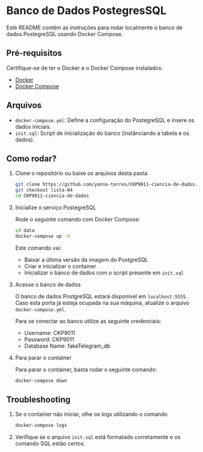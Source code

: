 # Banco de Dados PostegresSQL

Este README contém as instruções para rodar localmente o banco de dados PostegreSQL usando Docker Compose.

## Pré-requisitos

Certifique-se de ter o Docker e o Docker Compose instalados:

- [Docker](https://www.docker.com/get-started)
- [Docker Compose](https://docs.docker.com/compose/install/)

## Arquivos

- `docker-compose.yml`: Define a configuração do PostegreSQL e insere os dados iniciais.
- `init.sql`: Script de inicialização do banco (instânciando a tabela e os dados).

## Como rodar?

1. Clone o repositório ou baixe os arquivos desta pasta.

    ```bash
    git clone https://github.com/yanna-torres/CKP9011-ciencia-de-dados.git
    git checkout lista-04
    cd CKP9011-ciencia-de-dados
    ```

2. Inicialize o serviço PostegreSQL

    Rode o seguinte comando com Docker Compose:

    ```bash
    cd data
    docker-compose up -d
    ```

    Este comando vai:
    - Baixar a última versão da imagem do PostgreSQL
    - Criar e inicializar o container
    - Inicializar o banco de dados com o script presente em `init.sql`

3. Acesse o banco de dados

    O banco de dados PostgreSQL estará disponível em `localhost:5555`. Caso esta porta já esteja ocupada na sua máquina, atualize o arquivo `docker-compose.yml`.

    Para se conectar ao banco utilize as seguinte credenciais:
    - Username: CKP9011
    - Password: CKP9011
    - Database Name: fakeTelegram_db

4. Para parar o container

    Para parar o container, basta rodar o seguinte comando:
    
    ```bash
    docker-compose down
    ```

## Troubleshooting

1. Se o container não iniciar, olhe os logs utilizando o comando

    ```bash
    docker-compose logs
    ```

2. Verifique se o arquivo `init.sql` está formatado corretamente e os comando SQL estão certos.
